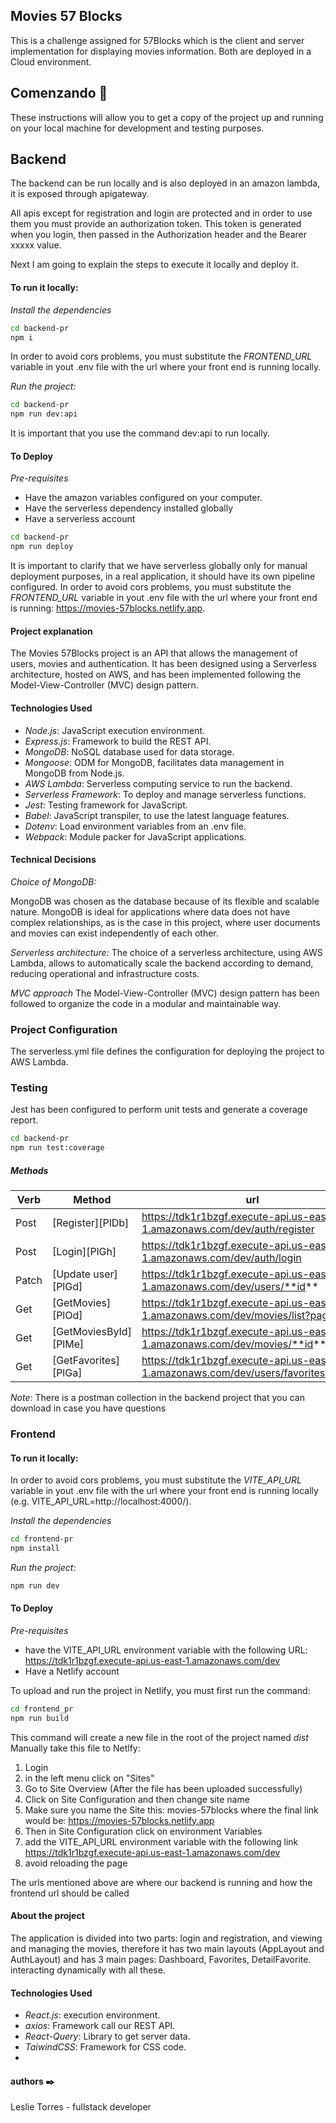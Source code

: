 ## Movies 57 Blocks
This is a challenge assigned for 57Blocks which is the client and server implementation for displaying movies information. Both are deployed in a Cloud environment. 

## Comenzando 🚀
These instructions will allow you to get a copy of the project up and running on your local machine for development and testing purposes.
## Backend
The backend can be run locally and is also deployed in an amazon lambda, it is exposed through apigateway.

All apis except for registration and login are protected and in order to use them you must provide an authorization token. This token is generated when you login, then passed in the Authorization header and the Bearer xxxxx value.

Next I am going to explain the steps to execute it locally and deploy it.

#### To run it locally:

*Install the dependencies*

```sh
cd backend-pr
npm i
```

In order to avoid cors problems, you must substitute the *FRONTEND_URL* variable in yout .env file with the url where your front end is running locally.

*Run the project:*

```sh
cd backend-pr
npm run dev:api
```
It is important that you use the command dev:api to run locally.

#### To Deploy

*Pre-requisites*

- Have the amazon variables configured on your computer.
- Have the serverless dependency installed globally
- Have a serverless account

```sh
cd backend-pr
npm run deploy
```
It is important to clarify that we have serverless globally only for manual deployment purposes, in a real application, it should have its own pipeline configured.
In order to avoid cors problems, you must substitute the *FRONTEND_URL* variable in yout .env file with the url where your front end is running: https://movies-57blocks.netlify.app.

#### Project explanation

The Movies 57Blocks project is an API that allows the management of users, movies and authentication. It has been designed using a Serverless architecture, hosted on AWS, and has been implemented following the Model-View-Controller (MVC) design pattern.

#### Technologies Used
- *Node.js*: JavaScript execution environment.
- *Express.js*: Framework to build the REST API.
- *MongoDB*: NoSQL database used for data storage.
- *Mongoose*: ODM for MongoDB, facilitates data management in MongoDB from Node.js.
- *AWS Lambda*: Serverless computing service to run the backend.
- *Serverless Framework*: To deploy and manage serverless functions.
- *Jest*: Testing framework for JavaScript.
- *Babel*: JavaScript transpiler, to use the latest language features.
- *Dotenv*: Load environment variables from an .env file.
- *Webpack*: Module packer for JavaScript applications.

#### Technical Decisions

*Choice of MongoDB:*

MongoDB was chosen as the database because of its flexible and scalable nature. MongoDB is ideal for applications where data does not have complex relationships, as is the case in this project, where user documents and movies can exist independently of each other.

*Serverless architecture:*
The choice of a serverless architecture, using AWS Lambda, allows to automatically scale the backend according to demand, reducing operational and infrastructure costs.

*MVC approach*
The Model-View-Controller (MVC) design pattern has been followed to organize the code in a modular and maintainable way.


### Project Configuration
The serverless.yml file defines the configuration for deploying the project to AWS Lambda.

### Testing

Jest has been configured to perform unit tests and generate a coverage report.

```sh
cd backend-pr
npm run test:coverage
```

##### Methods


| Verb | Method | url | body |
| ------ | ------ | ------ | ------ | 
| Post | [Register][PlDb] | https://tdk1r1bzgf.execute-api.us-east-1.amazonaws.com/dev/auth/register | email*, password* |
| Post | [Login][PlGh] | https://tdk1r1bzgf.execute-api.us-east-1.amazonaws.com/dev/auth/login | email* , password* |
| Patch | [Update user][PlGd] |https://tdk1r1bzgf.execute-api.us-east-1.amazonaws.com/dev/users/**id** | password*, favorites* |
| Get | [GetMovies][PlOd] | https://tdk1r1bzgf.execute-api.us-east-1.amazonaws.com/dev/movies/list?page=# |N/A|
| Get | [GetMoviesById][PlMe] | https://tdk1r1bzgf.execute-api.us-east-1.amazonaws.com/dev/movies/**id**| N/A |
| Get | [GetFavorites][PlGa] | https://tdk1r1bzgf.execute-api.us-east-1.amazonaws.com/dev/users/favorites/**id** |N/A|


*Note*: There is a postman collection in the backend project that you can download in case you have questions

### Frontend
#### To run it locally:

In order to avoid cors problems, you must substitute the *VITE_API_URL* variable in yout .env file with the url where your front end is running locally (e.g. VITE_API_URL=http://localhost:4000/).

*Install the dependencies*
```sh
cd frontend-pr
npm install
```

*Run the project:*
```sh
npm run dev
```

#### To Deploy

*Pre-requisites*
- have the VITE_API_URL environment variable with the following URL: https://tdk1r1bzgf.execute-api.us-east-1.amazonaws.com/dev
- Have a Netlify account

To upload and run the project in Netlify, you must first run the command:
```sh
cd frontend_pr
npm run build
```

This command will create a new file in the root of the project named *dist*
Manually take this file to Netlfy: 
1. Login 
2. in the left menu click on "Sites"
3. Go to Site Overview (After the file has been uploaded successfully)
4. Click on Site Configuration and then change site name
5. Make sure you name the Site this: movies-57blocks
where the final link would be: https://movies-57blocks.netlify.app
6. Then in Site Configuration click on environment Variables
7. add the VITE_API_URL environment variable with the following link https://tdk1r1bzgf.execute-api.us-east-1.amazonaws.com/dev
8. avoid reloading the page

The urls mentioned above are where our backend is running and how the frontend url should be called

#### About the project
The application is divided into two parts: login and registration, and viewing and managing the movies, therefore it has two main layouts (AppLayout and AuthLayout) and has 3 main pages: Dashboard, Favorites, DetailFavorite. interacting dynamically with all these.

#### Technologies Used
- *React.js*: execution environment.
- *axios*: Framework call our REST API.
- *React-Query*: Library to get server data.
- *TaiwindCSS*: Framework for CSS code.
- 
#### authors ✒️
Leslie Torres - fullstack developer
